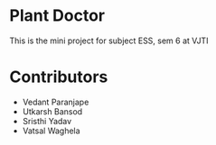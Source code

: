# Plant Doctor

This is the mini project for subject ESS, sem 6 at VJTI

# Contributors

* Vedant Paranjape
* Utkarsh Bansod
* Sristhi Yadav
* Vatsal Waghela
